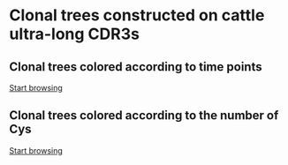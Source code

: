 Clonal trees constructed on cattle ultra-long CDR3s
===

Clonal trees colored according to time points
---
[Start browsing](docs/trees_tp_coloring/LABEL_14007_ID_3_SIZE_599.dot.svg.html)

Clonal trees colored according to the number of Cys
---
[Start browsing](docs/trees_cys_coloring/LABEL_14007_ID_3_SIZE_599.dot.svg.html)
